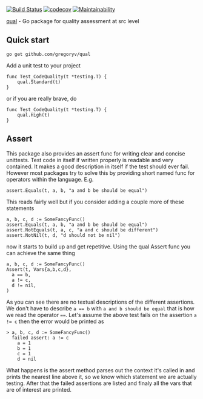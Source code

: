 [![Build Status](https://travis-ci.org/gregoryv/qual.svg?branch=master)](https://travis-ci.org/gregoryv/qual)
[![codecov](https://codecov.io/gh/gregoryv/qual/branch/master/graph/badge.svg)](https://codecov.io/gh/gregoryv/qual)
[![Maintainability](https://api.codeclimate.com/v1/badges/83083a5e52d4ffad3288/maintainability)](https://codeclimate.com/github/gregoryv/qual/maintainability)


[qual](https://godoc.org/github.com/gregoryv/qual) - Go package for quality assessment at src level

## Quick start

    go get github.com/gregoryv/qual

Add a unit test to your project

    func Test_CodeQuality(t *testing.T) {
	    qual.Standard(t)
	}

or if you are really brave, do

    func Test_CodeQuality(t *testing.T) {
	    qual.High(t)
	}

## Assert

This package also provides an assert func for writing clear and
concise unittests. Test code in itself if written properly is readable
and very contained. It makes a good description in itself if the test
should ever fail. However most packages try to solve this by providing
short named func for operators within the language. E.g.

    assert.Equals(t, a, b, "a and b be should be equal")

This reads fairly well but if you consider adding a couple more of these
statements

    a, b, c, d := SomeFancyFunc()
    assert.Equals(t, a, b, "a and b be should be equal")
    assert.NotEquals(t, a, c, "a and c should be different")
    assert.NotNil(t, d, "d should not be nil")

now it starts to build up and get repetitive.
Using the qual Assert func you can achieve the same thing

    a, b, c, d := SomeFancyFunc()
    Assert(t, Vars{a,b,c,d},
	  a == b,
	  a != c,
	  d != nil,
	)

As you can see there are no textual descriptions of the different
assertions. We don't have to describe `a == b` with `a and b should be
equal` that is how we read the operator `==`.  Let's assume the above
test fails on the assertion `a != c` then the error would be printed
as

    > a, b, c, d := SomeFancyFunc()
	  failed assert: a != c
        a = 1
        b = 1
        c = 1
        d = nil

What happens is the assert method parses out the context it's called in
and prints the nearest line above it, so we know which statement we are
actually testing. After that the failed assertions are listed and finaly
all the vars that are of interest are printed.
